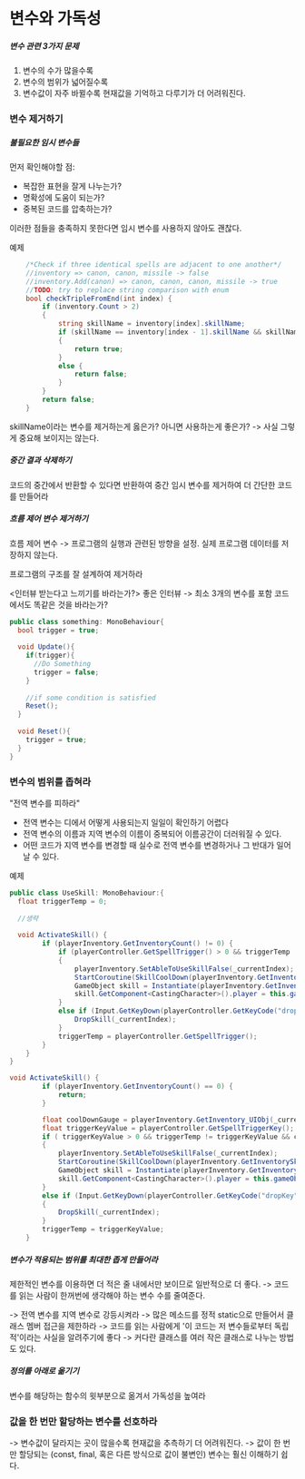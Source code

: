 # 변수와 가독성

##### 변수 관련 3가지 문제
  1. 변수의 수가 많을수록
  2. 변수의 범위가 넓어질수록
  3. 변수값이 자주 바뀔수록 현재값을 기억하고 다루기가 더 어려워진다.
  
### 변수 제거하기

##### 불필요한 임시 변수들

먼저 확인해야할 점:
  - 복잡한 표현을 잘게 나누는가?
  - 명확성에 도움이 되는가?
  - 중복된 코드를 압축하는가?

이러한 점들을 충족하지 못한다면 임시 변수를 사용하지 않아도 괜찮다.

예제
```cs
    /*Check if three identical spells are adjacent to one another*/
    //inventory => canon, canon, missile -> false
    //inventory.Add(canon) => canon, canon, canon, missile -> true
    //TODO: try to replace string comparison with enum
    bool checkTripleFromEnd(int index) {
        if (inventory.Count > 2)
        {
            string skillName = inventory[index].skillName;
            if (skillName == inventory[index - 1].skillName && skillName == inventory[index - 2].skillName)
            {
                return true;
            }
            else {
                return false;
            }
        }
        return false;
    }
```

skillName이라는 변수를 제거하는게 옳은가? 아니면 사용하는게 좋은가?
-> 사실 그렇게 중요해 보이지는 않는다.

##### 중간 결과 삭제하기

코드의 중간에서 반환할 수 있다면 반환하여 중간 임시 변수를  제거하여 더 간단한 코드를 만들어라

##### 흐름 제어 변수 제거하기

흐름 제어 변수 -> 프로그램의 실행과 관련된 방향을 설정. 실제 프로그램 데이터를 저장하지 않는다.

프로그램의 구조를 잘 설계하여 제거하라

<인터뷰 받는다고 느끼기를 바라는가?>
좋은 인터뷰 -> 최소 3개의 변수를 포함
코드에서도 똑같은 것을 바라는가?

```cs
public class something: MonoBehaviour{
  bool trigger = true;
  
  void Update(){
    if(trigger){
      //Do Something
      trigger = false;
    }
    
    //if some condition is satisfied
    Reset();
  }
  
  void Reset(){
    trigger = true;
  }
}
```

### 변수의 범위를 좁혀라
"전역 변수를 피하라"
  - 전역 변수는 디에서 어떻게 사용되는지 일일이 확인하기 어렵다
  - 전역 변수의 이름과 지역 변수의 이름이 중복되어 이름공간이 더러워질 수 있다.
  - 어떤 코드가 지역 변수를 변경할 때 실수로 전역 변수를 변경하거나 그 반대가 일어날 수 있다.
  
예제
```cs
public class UseSkill: MonoBehaviour:{
  float triggerTemp = 0;
  
  //생략
  
  void ActivateSkill() {
        if (playerInventory.GetInventoryCount() != 0) {
            if (playerController.GetSpellTrigger() > 0 && triggerTemp != playerController.GetSpellTrigger() && playerInventory.GetInventory_UIObj(_currentIndex).GetComponent<Image>().fillAmount == 1)
            {
                playerInventory.SetAbleToUseSkillFalse(_currentIndex);
                StartCoroutine(SkillCoolDown(playerInventory.GetInventorySkill(_currentIndex).duration, _currentIndex));
                GameObject skill = Instantiate(playerInventory.GetInventorySkill(_currentIndex).spell, transform.position + new Vector3(0, 2, 0), Quaternion.identity);
                skill.GetComponent<CastingCharacter>().player = this.gameObject;
            }
            else if (Input.GetKeyDown(playerController.GetKeyCode("dropKey"))) {
                DropSkill(_currentIndex);
            }
            triggerTemp = playerController.GetSpellTrigger();
        }
    }
}
```
```cs
void ActivateSkill() {
        if (playerInventory.GetInventoryCount() == 0) {
            return;
        }

        float coolDownGauge = playerInventory.GetInventory_UIObj(_currentIndex).GetComponent<Image>().fillAmount;
        float triggerKeyValue = playerController.GetSpellTriggerKey();
        if ( triggerKeyValue > 0 && triggerTemp != triggerKeyValue && coolDownGauge == 1)
        {
            playerInventory.SetAbleToUseSkillFalse(_currentIndex);
            StartCoroutine(SkillCoolDown(playerInventory.GetInventorySkill(_currentIndex).duration, _currentIndex));
            GameObject skill = Instantiate(playerInventory.GetInventorySkill(_currentIndex).spell, transform.position + new Vector3(0, 2, 0), Quaternion.identity);
            skill.GetComponent<CastingCharacter>().player = this.gameObject;
        }
        else if (Input.GetKeyDown(playerController.GetKeyCode("dropKey")))
        {
            DropSkill(_currentIndex);
        }
        triggerTemp = triggerKeyValue;
    }
```


##### 변수가 적용되는 범위를 최대한 좁게 만들어라
제한적인 변수를 이용하면 더 적은 줄 내에서만 보이므로 일반적으로 더 좋다.
  -> 코드를 읽는 사람이 한꺼번에 생각해야 하는 변수 수를 줄여준다.

-> 전역 변수를 지역 변수로 강등시켜라
-> 많은 메소드를 정적 static으로 만들어서 클래스 멤버 접근을 제한하라 
    -> 코드를 읽는 사람에게 '이 코드는 저 변수들로부터 독립적'이라는 사실을 알려주기에 좋다
-> 커다란 클래스를 여러 작은 클래스로 나누는 방법도 있다.

##### 정의를 아래로 옮기기
변수를 해당하는 함수의 윗부분으로 옮겨서 가독성을 높여라

### 값을 한 번만 할당하는 변수를 선호하라
-> 변수값이 달라지는 곳이 많을수록 현재값을 추측하기 더 어려워진다.
-> 값이 한 번만 할당되는 (const, final, 혹은 다른 방식으로 값이 불변인) 변수는 훨신 이해하기 쉽다.

